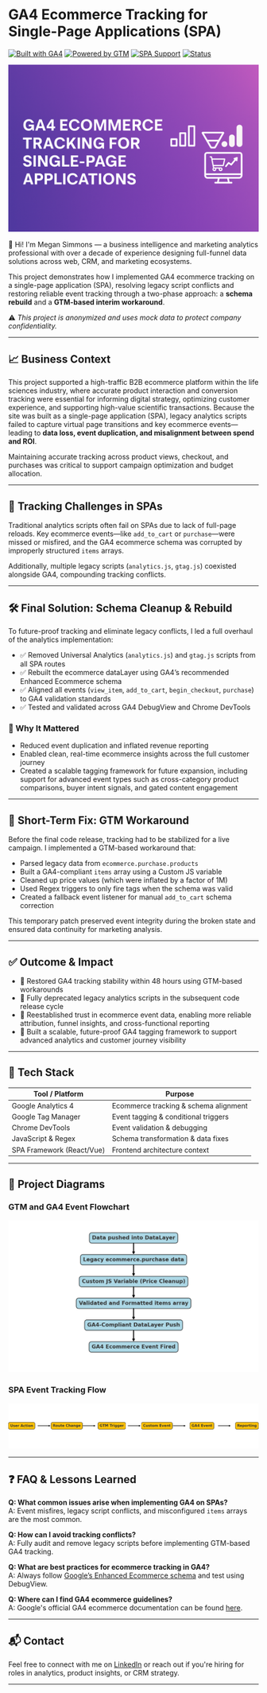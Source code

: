 # GA4 Ecommerce Tracking for Single-Page Applications (SPA)

[![Built with GA4](https://img.shields.io/badge/Built%20With-GA4-blue)](#)
[![Powered by GTM](https://img.shields.io/badge/Powered%20by-Google%20Tag%20Manager-lightgrey)](#)
[![SPA Support](https://img.shields.io/badge/SPA%20Compatibility-Yes-green)](#)
[![Status](https://img.shields.io/badge/Status-Case%20Study-orange)](#)

![GA4 Tracking Banner](images/ga4_project_banner.png)

👋 Hi! I'm Megan Simmons — a business intelligence and marketing analytics professional with over a decade of experience designing full-funnel data solutions across web, CRM, and marketing ecosystems.

This project demonstrates how I implemented GA4 ecommerce tracking on a single-page application (SPA), resolving legacy script conflicts and restoring reliable event tracking through a two-phase approach: a **schema rebuild** and a **GTM-based interim workaround**.

⚠️ *This project is anonymized and uses mock data to protect company confidentiality.*

---

## 📈 Business Context

This project supported a high-traffic B2B ecommerce platform within the life sciences industry, where accurate product interaction and conversion tracking were essential for informing digital strategy, optimizing customer experience, and supporting high-value scientific transactions. Because the site was built as a single-page application (SPA), legacy analytics scripts failed to capture virtual page transitions and key ecommerce events—leading to **data loss, event duplication, and misalignment between spend and ROI**.

Maintaining accurate tracking across product views, checkout, and purchases was critical to support campaign optimization and budget allocation.

---

## 🧩 Tracking Challenges in SPAs

Traditional analytics scripts often fail on SPAs due to lack of full-page reloads. Key ecommerce events—like `add_to_cart` or `purchase`—were missed or misfired, and the GA4 ecommerce schema was corrupted by improperly structured `items` arrays.

Additionally, multiple legacy scripts (`analytics.js`, `gtag.js`) coexisted alongside GA4, compounding tracking conflicts.

---

## 🛠 Final Solution: Schema Cleanup & Rebuild

To future-proof tracking and eliminate legacy conflicts, I led a full overhaul of the analytics implementation:

- ✅ Removed Universal Analytics (`analytics.js`) and `gtag.js` scripts from all SPA routes  
- ✅ Rebuilt the ecommerce dataLayer using GA4’s recommended Enhanced Ecommerce schema  
- ✅ Aligned all events (`view_item`, `add_to_cart`, `begin_checkout`, `purchase`) to GA4 validation standards  
- ✅ Tested and validated across GA4 DebugView and Chrome DevTools  

### 🧠 Why It Mattered
- Reduced event duplication and inflated revenue reporting  
- Enabled clean, real-time ecommerce insights across the full customer journey  
- Created a scalable tagging framework for future expansion, including support for advanced event types such as cross-category product comparisons, buyer intent signals, and gated content engagement  

---

## 🔧 Short-Term Fix: GTM Workaround

Before the final code release, tracking had to be stabilized for a live campaign. I implemented a GTM-based workaround that:

- Parsed legacy data from `ecommerce.purchase.products`  
- Built a GA4-compliant `items` array using a Custom JS variable  
- Cleaned up price values (which were inflated by a factor of 1M)  
- Used Regex triggers to only fire tags when the schema was valid  
- Created a fallback event listener for manual `add_to_cart` schema correction  

This temporary patch preserved event integrity during the broken state and ensured data continuity for marketing analysis.

---

## ✅ Outcome & Impact

- 🔧 Restored GA4 tracking stability within 48 hours using GTM-based workarounds  
- 🧹 Fully deprecated legacy analytics scripts in the subsequent code release cycle  
- 🎯 Reestablished trust in ecommerce event data, enabling more reliable attribution, funnel insights, and cross-functional reporting  
- 🧱 Built a scalable, future-proof GA4 tagging framework to support advanced analytics and customer journey visibility  

---

## 🧰 Tech Stack

| Tool / Platform     | Purpose                                 |
|---------------------|------------------------------------------|
| Google Analytics 4  | Ecommerce tracking & schema alignment    |
| Google Tag Manager  | Event tagging & conditional triggers     |
| Chrome DevTools     | Event validation & debugging             |
| JavaScript & Regex  | Schema transformation & data fixes       |
| SPA Framework (React/Vue) | Frontend architecture context        |

---

## 📸 Project Diagrams

### GTM and GA4 Event Flowchart  
![GTM and GA4 Event Flowchart](images/ecommerce_flowchart.png)

### SPA Event Tracking Flow  
![SPA Event Tracking Flow](images/event_tracking_flowchart.png)

---

## ❓ FAQ & Lessons Learned

**Q: What common issues arise when implementing GA4 on SPAs?**  
A: Event misfires, legacy script conflicts, and misconfigured `items` arrays are the most common.

**Q: How can I avoid tracking conflicts?**  
A: Fully audit and remove legacy scripts before implementing GTM-based GA4 tracking.

**Q: What are best practices for ecommerce tracking in GA4?**  
A: Always follow [Google’s Enhanced Ecommerce schema](https://developers.google.com/tag-platform/gtagjs/reference/events) and test using DebugView.

**Q: Where can I find GA4 ecommerce guidelines?**  
A: Google's official GA4 ecommerce documentation can be found [here](https://support.google.com/analytics/answer/9268036?hl=en).

---

## 📬 Contact

Feel free to connect with me on [LinkedIn](https://www.linkedin.com/in/iheartscience) or reach out if you're hiring for roles in analytics, product insights, or CRM strategy.

---
